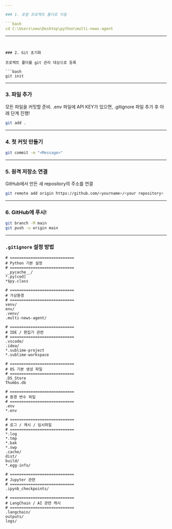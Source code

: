 ```yaml
---

### 1. 로컬 프로젝트 폴더로 이동

```bash
cd C:\Users\new\Desktop\python\multi-news-agent
```

---
```


### 2. Git 초기화

프로젝트 폴더를 git 관리 대상으로 등록

```bash
git init
```

---

### 3. 파일 추가

모든 파일을 커밋할 준비.
.env 파일에 API KEY가 있으면, .gitignore 파일 추가 후 아래 단계 진행!

```bash
git add .
```

---

### 4. 첫 커밋 만들기

```bash
git commit -m "<Message>"
```

---

### 5. 원격 저장소 연결

GitHub에서 만든 새 repository의 주소를 연결

```bash
git remote add origin https://github.com/<yourname>/<your repository>
```

---

### 6. GitHub에 푸시!

```bash
git branch -M main
git push -u origin main
```

---

### `.gitignore` 설정 방법

```gitignore
# ============================
# Python 기본 설정
# ============================
__pycache__/
*.py[cod]
*$py.class

# ============================
# 가상환경
# ============================
venv/
env/
.venv/
.multi-news-agent/

# ============================
# IDE / 편집기 관련
# ============================
.vscode/
.idea/
*.sublime-project
*.sublime-workspace

# ============================
# OS 기본 생성 파일
# ============================
.DS_Store
Thumbs.db

# ============================
# 환경 변수 파일
# ============================
.env
*.env

# ============================
# 로그 / 캐시 / 임시파일
# ============================
*.log
*.tmp
*.bak
*.swp
.cache/
dist/
build/
*.egg-info/

# ============================
# Jupyter 관련
# ============================
.ipynb_checkpoints/

# ============================
# LangChain / AI 관련 캐시
# ============================
.langchain/
outputs/
logs/
```



